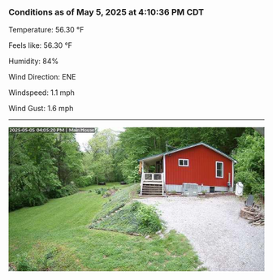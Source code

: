 ### Conditions as of May 5, 2025 at 4:10:36 PM CDT 

Temperature: 56.30 &deg;F

Feels like: 56.30 &deg;F

Humidity: 84%

Wind Direction: ENE

Windspeed: 1.1 mph

Wind Gust: 1.6 mph

---

<img src="./images/latest.jpeg"/>

